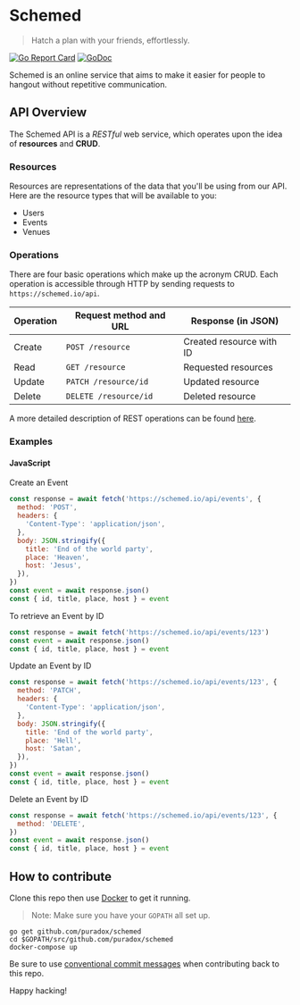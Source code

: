 # Schemed

 > Hatch a plan with your friends, effortlessly.

[![Go Report Card](https://goreportcard.com/badge/github.com/hatch-it/schemed)](https://goreportcard.com/report/github.com/hatch-it/schemed) [![GoDoc](https://godoc.org/github.com/hatch-it/schemed?status.svg)](https://godoc.org/github.com/hatch-it/schemed)

Schemed is an online service that aims to make it easier for people to hangout without repetitive communication.

## API Overview

The Schemed API is a *RESTful* web service, which operates upon the idea of **resources** and **CRUD**.

### Resources

Resources are representations of the data that you'll be using from our API.
Here are the resource types that will be available to you:
  - Users
  - Events
  - Venues

### Operations

There are four basic operations which make up the acronym CRUD.
Each operation is accessible through HTTP by sending requests to `https://schemed.io/api`.

Operation | Request method and URL | Response (in JSON)
--------- | ---------------------- | ------------------
Create    | `POST /resource`       | Created resource with ID
Read      | `GET /resource`        | Requested resources
Update    | `PATCH /resource/id`   | Updated resource
Delete    | `DELETE /resource/id`  | Deleted resource

A more detailed description of REST operations can be found [here](http://www.restapitutorial.com/lessons/httpmethods.html).

### Examples

#### JavaScript

Create an Event
```js
const response = await fetch('https://schemed.io/api/events', {
  method: 'POST',
  headers: {
    'Content-Type': 'application/json',
  },
  body: JSON.stringify({
    title: 'End of the world party',
    place: 'Heaven',
    host: 'Jesus',
  }),
})
const event = await response.json()
const { id, title, place, host } = event
```

To retrieve an Event by ID
```js
const response = await fetch('https://schemed.io/api/events/123')
const event = await response.json()
const { id, title, place, host } = event
```

Update an Event by ID
```js
const response = await fetch('https://schemed.io/api/events/123', {
  method: 'PATCH',
  headers: {
    'Content-Type': 'application/json',
  },
  body: JSON.stringify({
    title: 'End of the world party',
    place: 'Hell',
    host: 'Satan',
  }),
})
const event = await response.json()
const { id, title, place, host } = event
```

Delete an Event by ID
```js
const response = await fetch('https://schemed.io/api/events/123', {
  method: 'DELETE',
})
const event = await response.json()
const { id, title, place, host } = event
```

## How to contribute

Clone this repo then use [Docker](https://www.docker.com/) to get it running.
 > Note: Make sure you have your `GOPATH` all set up.

```shell
go get github.com/puradox/schemed
cd $GOPATH/src/github.com/puradox/schemed
docker-compose up
```

Be sure to use [conventional commit messages](https://conventionalcommits.org/) when contributing back to this repo.

Happy hacking!
